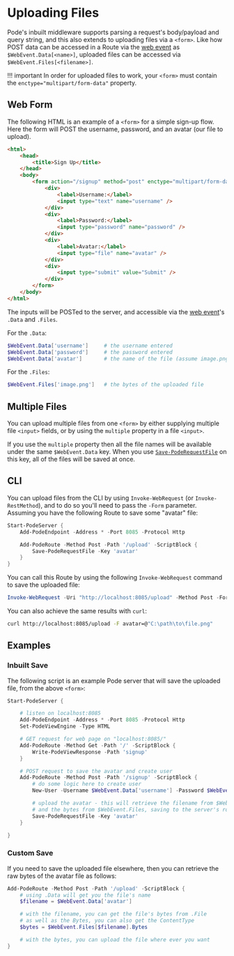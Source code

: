 # Uploading Files

Pode's inbuilt middleware supports parsing a request's body/payload and query string, and this also extends to uploading files via a `<form>`. Like how POST data can be accessed in a Route via the [web event](../../WebEvent) as `$WebEvent.Data[<name>]`, uploaded files can be accessed via `$WebEvent.Files[<filename>]`.

!!! important
    In order for uploaded files to work, your `<form>` must contain the `enctype="multipart/form-data"` property.

## Web Form

The following HTML is an example of a `<form>` for a simple sign-up flow. Here the form will POST the username, password, and an avatar (our file to upload).

```html
<html>
    <head>
        <title>Sign Up</title>
    </head>
    <body>
        <form action="/signup" method="post" enctype="multipart/form-data">
            <div>
                <label>Username:</label>
                <input type="text" name="username" />
            </div>
            <div>
                <label>Password:</label>
                <input type="password" name="password" />
            </div>
            <div>
                <label>Avatar:</label>
                <input type="file" name="avatar" />
            </div>
            <div>
                <input type="submit" value="Submit" />
            </div>
        </form>
    </body>
</html>
```

The inputs will be POSTed to the server, and accessible via the [web event](../../WebEvent)'s `.Data` and `.Files`.

For the `.Data`:

```powershell
$WebEvent.Data['username']     # the username entered
$WebEvent.Data['password']     # the password entered
$WebEvent.Data['avatar']       # the name of the file (assume image.png)
```

For the `.Files`:

```powershell
$WebEvent.Files['image.png']   # the bytes of the uploaded file
```

## Multiple Files

You can upload multiple files from one `<form>` by either supplying multiple file `<input>` fields, or by using the `multiple` property in a file `<input>`.

If you use the `multiple` property then all the file names will be available under the same `$WebEvent.Data` key. When you use [`Save-PodeRequestFile`](../../../Functions/Responses/Save-PodeRequestFile) on this key, all of the files will be saved at once.

## CLI

You can upload files from the CLI by using `Invoke-WebRequest` (or `Invoke-RestMethod`), and to do so you'll need to pass the `-Form` parameter. Assuming you have the following Route to save some "avatar" file:

```powershell
Start-PodeServer {
    Add-PodeEndpoint -Address * -Port 8085 -Protocol Http

    Add-PodeRoute -Method Post -Path '/upload' -ScriptBlock {
        Save-PodeRequestFile -Key 'avatar'
    }
}
```

You can call this Route by using the following `Invoke-WebRequest` command to save the uploaded file:

```powershell
Invoke-WebRequest -Uri "http://localhost:8085/upload" -Method Post -Form @{ avatar = (Get-Item .\path\to\file.png) }
```

You can also achieve the same results with `curl`:

```bash
curl http://localhost:8085/upload -F avatar=@"C:\path\to\file.png"
```

## Examples

### Inbuilt Save

The following script is an example Pode server that will save the uploaded file, from the above `<form>`:

```powershell
Start-PodeServer {

    # listen on localhost:8085
    Add-PodeEndpoint -Address * -Port 8085 -Protocol Http
    Set-PodeViewEngine -Type HTML

    # GET request for web page on "localhost:8085/"
    Add-PodeRoute -Method Get -Path '/' -ScriptBlock {
        Write-PodeViewResponse -Path 'signup'
    }

    # POST request to save the avatar and create user
    Add-PodeRoute -Method Post -Path '/signup' -ScriptBlock {
        # do some logic here to create user
        New-User -Username $WebEvent.Data['username'] -Password $WebEvent.Data['password']

        # upload the avatar - this will retrieve the filename from $WebEvent.Data,
        # and the bytes from $WebEvent.Files, saving to the server's root path
        Save-PodeRequestFile -Key 'avatar'
    }

}
```

### Custom Save

If you need to save the uploaded file elsewhere, then you can retrieve the raw bytes of the avatar file as follows:

```powershell
Add-PodeRoute -Method Post -Path '/upload' -ScriptBlock {
    # using .Data will get you the file's name
    $filename = $WebEvent.Data['avatar']

    # with the filename, you can get the file's bytes from .File
    # as well as the Bytes, you can also get the ContentType
    $bytes = $WebEvent.Files[$filename].Bytes

    # with the bytes, you can upload the file where ever you want
}
```
